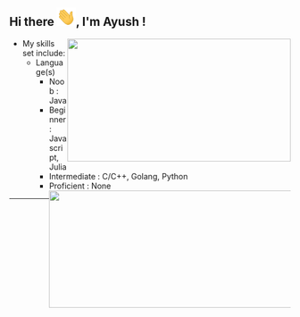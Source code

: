 <h2>Hi there <img src="https://raw.githubusercontent.com/ABSphreak/ABSphreak/master/gifs/Hi.gif" height="33px">, I'm Ayush !</h2>

<a href="https://github.com/proffapt">
<img height="220em" width="400em" src="https://github-readme-stats-eight-theta.vercel.app/api/top-langs/?username=Ayush0-8Biswas&layout=compact&langs_count=8&theme=nightowl" align="right"/>
</a>

* My skills set include:
  - Language(s)
    - Noob : Java
    - Beginner : Javascript, Julia
    - Intermediate : C/C++, Golang, Python
    - Proficient : None
      <a href="https://github.com/proffapt">
      <img height="210em" width="480em" src="https://github-readme-stats-eight-theta.vercel.app/api?username=Ayush0-8Biswas&show_icons=true&theme=nightowl&include_all_commits=true&count_private=true" align="right"/>
      </a>

<!--
<p align = "center">
 <img src="https://activity-graph.herokuapp.com/graph?username=Ayush0-8Biswas&theme=redical">
</p>  
-->
<hr>
<p align="left">
